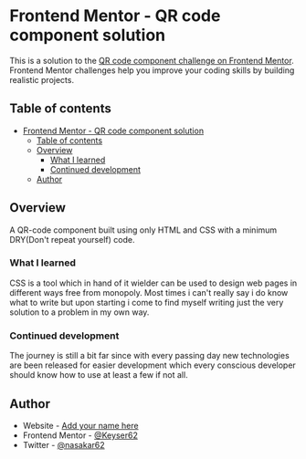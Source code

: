 # Frontend Mentor - QR code component solution

This is a solution to the [QR code component challenge on Frontend Mentor](https://www.frontendmentor.io/challenges/qr-code-component-iux_sIO_H). Frontend Mentor challenges help you improve your coding skills by building realistic projects.

## Table of contents

- [Frontend Mentor - QR code component solution](#frontend-mentor---qr-code-component-solution)
  - [Table of contents](#table-of-contents)
  - [Overview](#overview)
    - [What I learned](#what-i-learned)
    - [Continued development](#continued-development)
  - [Author](#author)

## Overview

A QR-code component built using only HTML and CSS with a minimum DRY(Don't repeat yourself) code.

### What I learned

CSS is a tool which in hand of it wielder can be used to design web pages in different ways free from monopoly. Most times i can't really say i do know what to write but upon starting i come to find myself writing just the very solution to a problem in my own way.

### Continued development

The journey is still a bit far since with every passing day new technologies are been released for easier development which every conscious developer should know how to use at least a few if not all.

## Author

- Website - [Add your name here](https://www.your-site.com)
- Frontend Mentor - [@Keyser62](https://www.frontendmentor.io/profile/Keyser62)
- Twitter - [@nasakar62](https://www.twitter.com/nasakar62)
